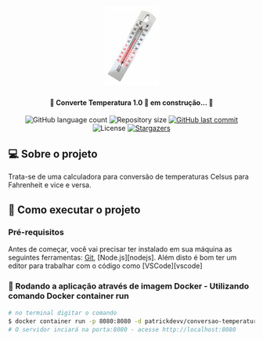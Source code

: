 <h1 align="center">
    <img alt="Conversão de Temperatura" title="#ConverteTemperatura" src="./src/img/termometro.jpg" width="109" height="160" />
</h1>

<h4 align="center"> 
	🚧 Converte Temperatura 1.0 🚀 em construção... 🚧
</h4>

<p align="center">
  <img alt="GitHub language count" src="https://img.shields.io/github/languages/count/patrickdevv/conversao-temperatura?color=%2304D361">

  <img alt="Repository size" src="https://img.shields.io/github/repo-size/patrickdevv/conversao-temperatura">

  	
  
  
  <a href="https://github.com/patrickdevv/conversao-temperatura/commits/master">
    <img alt="GitHub last commit" src="https://img.shields.io/github/last-commit/patrickdevv/conversao-temperatura">
  </a>

  <img alt="License" src="https://img.shields.io/badge/license-MIT-brightgreen">
   <a href="https://github.com/patrickdevv/conversao-temperatura/stargazers">
    <img alt="Stargazers" src="https://img.shields.io/github/stars/patrickdevv/conversao-temperatura?style=social">
  </a>
</p>


## 💻 Sobre o projeto

Trata-se de uma calculadora para conversão de temperaturas Celsus para Fahrenheit e vice e versa.

## 🚀 Como executar o projeto

### Pré-requisitos

Antes de começar, você vai precisar ter instalado em sua máquina as seguintes ferramentas:
[Git](https://git-scm.com), [Node.js][nodejs]. 
Além disto é bom ter um editor para trabalhar com o código como [VSCode][vscode]

### 🎲 Rodando a aplicação através de imagem Docker - Utilizando comando Docker container run

```bash
# no terminal digitar o comando
$ docker container run -p 8080:8080 -d patrickdevv/conversao-temperatura
# O servidor inciará na porta:8080 - acesse http://localhost:8080 
```
